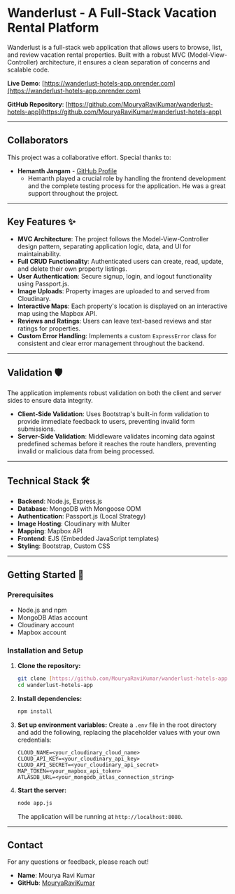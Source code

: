 # Wanderlust - A Full-Stack Vacation Rental Platform

Wanderlust is a full-stack web application that allows users to browse, list, and review vacation rental properties. Built with a robust MVC (Model-View-Controller) architecture, it ensures a clean separation of concerns and scalable code.

**Live Demo**: [https://wanderlust-hotels-app.onrender.com](https://wanderlust-hotels-app.onrender.com)

**GitHub Repository**: [https://github.com/MouryaRaviKumar/wanderlust-hotels-app](https://github.com/MouryaRaviKumar/wanderlust-hotels-app)

---

## Collaborators

This project was a collaborative effort. Special thanks to:

* **Hemanth Jangam** - [GitHub Profile](https://github.com/hemanthjangam)
    * Hemanth played a crucial role by handling the frontend development and the complete testing process for the application. He was a great support throughout the project.

---

## Key Features ✨

* **MVC Architecture**: The project follows the Model-View-Controller design pattern, separating application logic, data, and UI for maintainability.
* **Full CRUD Functionality**: Authenticated users can create, read, update, and delete their own property listings.
* **User Authentication**: Secure signup, login, and logout functionality using Passport.js.
* **Image Uploads**: Property images are uploaded to and served from Cloudinary.
* **Interactive Maps**: Each property's location is displayed on an interactive map using the Mapbox API.
* **Reviews and Ratings**: Users can leave text-based reviews and star ratings for properties.
* **Custom Error Handling**: Implements a custom `ExpressError` class for consistent and clear error management throughout the backend.

---

## Validation 🛡️

The application implements robust validation on both the client and server sides to ensure data integrity.

* **Client-Side Validation**: Uses Bootstrap's built-in form validation to provide immediate feedback to users, preventing invalid form submissions.
* **Server-Side Validation**: Middleware validates incoming data against predefined schemas before it reaches the route handlers, preventing invalid or malicious data from being processed.

---

## Technical Stack 🛠️

* **Backend**: Node.js, Express.js
* **Database**: MongoDB with Mongoose ODM
* **Authentication**: Passport.js (Local Strategy)
* **Image Hosting**: Cloudinary with Multer
* **Mapping**: Mapbox API
* **Frontend**: EJS (Embedded JavaScript templates)
* **Styling**: Bootstrap, Custom CSS

---

## Getting Started 🚀

### Prerequisites

* Node.js and npm
* MongoDB Atlas account
* Cloudinary account
* Mapbox account

### Installation and Setup

1.  **Clone the repository:**
    ```bash
    git clone [https://github.com/MouryaRaviKumar/wanderlust-hotels-app.git](https://github.com/MouryaRaviKumar/wanderlust-hotels-app.git)
    cd wanderlust-hotels-app
    ```

2.  **Install dependencies:**
    ```bash
    npm install
    ```

3.  **Set up environment variables:**
    Create a `.env` file in the root directory and add the following, replacing the placeholder values with your own credentials:
    ```env
    CLOUD_NAME=<your_cloudinary_cloud_name>
    CLOUD_API_KEY=<your_cloudinary_api_key>
    CLOUD_API_SECRET=<your_cloudinary_api_secret>
    MAP_TOKEN=<your_mapbox_api_token>
    ATLASDB_URL=<your_mongodb_atlas_connection_string>
    ```

4.  **Start the server:**
    ```bash
    node app.js
    ```
    The application will be running at `http://localhost:8080`.

---

## Contact

For any questions or feedback, please reach out!

* **Name**: Mourya Ravi Kumar
* **GitHub**: [MouryaRaviKumar](https://github.com/MouryaRaviKumar)
